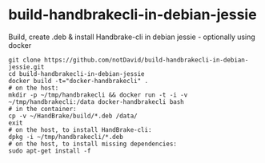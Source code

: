 # build-handbrakecli-in-debian-jessie
Build, create .deb &amp; install Handbrake-cli in debian jessie - optionally using docker

```
git clone https://github.com/notDavid/build-handbrakecli-in-debian-jessie.git
cd build-handbrakecli-in-debian-jessie
docker build -t="docker-handbrakecli" .
# on the host:
mkdir -p ~/tmp/handbrakecli && docker run -t -i -v ~/tmp/handbrakecli:/data docker-handbrakecli bash
# in the container:
cp -v ~/HandBrake/build/*.deb /data/
exit
# on the host, to install HandBrake-cli:
dpkg -i ~/tmp/handbrakecli/*.deb
# on the host, to install missing dependencies:
sudo apt-get install -f
```
